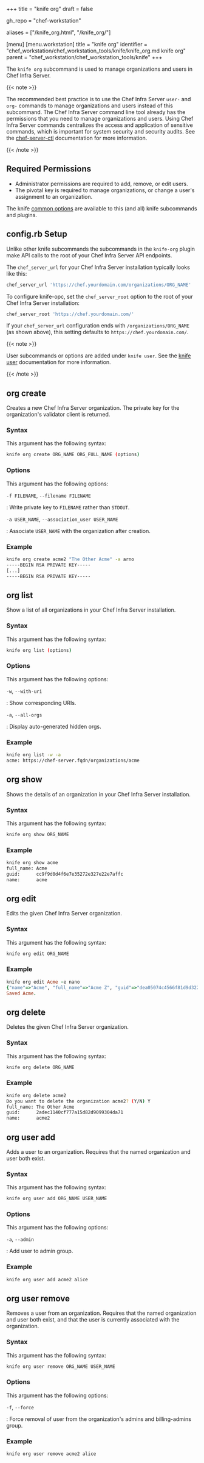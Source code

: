 +++
title = "knife org"
draft = false

gh_repo = "chef-workstation"

aliases = ["/knife_org.html", "/knife_org/"]

[menu]
  [menu.workstation]
    title = "knife org"
    identifier = "chef_workstation/chef_workstation_tools/knife/knife_org.md knife org"
    parent = "chef_workstation/chef_workstation_tools/knife"
+++

The `knife org` subcommand is used to manage organizations and users in Chef Infra Server.

{{< note >}}

The recommended best practice is to use the Chef Infra Server `user-` and `org-` commands to manage organizations and users instead of this subcommand. The Chef Infra Server command line tool already has the permissions that you need to manage organizations and users. Using Chef Infra Server commands centralizes the access and application of sensitive commands, which is important for system security and security audits. See the [chef-server-ctl](/ctl_chef_server/) documentation for more information.

{{< /note >}}

## Required Permissions

* Administrator permissions are required to add, remove, or edit users.
* The pivotal key is required to manage organizations, or change a user's assignment to an organization.

The knife [common options](/workstation/knife_options/) are available to this (and all) knife subcommands and plugins.

## config.rb Setup

Unlike other knife subcommands the subcommands in the `knife-org` plugin make API calls to the root of your Chef Infra Server API endpoints.

The `chef_server_url` for your Chef Infra Server installation typically looks like this:

``` ruby
chef_server_url 'https://chef.yourdomain.com/organizations/ORG_NAME'
```

To configure knife-opc, set the `chef_server_root` option to the root of your Chef Infra Server installation:

``` ruby
chef_server_root 'https://chef.yourdomain.com/'
```

If your `chef_server_url` configuration ends with `/organizations/ORG_NAME` (as shown above), this setting defaults to `https://chef.yourdomain.com/`.

{{< note >}}

User subcommands or options are added under `knife user`. See the [knife user](/workstation/knife_user/) documentation for more information.

{{< /note >}}

## org create

Creates a new Chef Infra Server organization. The private key for the organization's validator client is returned.

### Syntax

This argument has the following syntax:

``` bash
knife org create ORG_NAME ORG_FULL_NAME (options)
```

### Options

This argument has the following options:

`-f FILENAME`, `--filename FILENAME`

: Write private key to `FILENAME` rather than `STDOUT`.

`-a USER_NAME`, `--association_user USER_NAME`

: Associate `USER_NAME` with the organization after creation.

### Example

``` bash
knife org create acme2 "The Other Acme" -a arno
-----BEGIN RSA PRIVATE KEY-----
[...]
-----BEGIN RSA PRIVATE KEY-----
```

## org list

Show a list of all organizations in your Chef Infra Server installation.

### Syntax

This argument has the following syntax:

``` bash
knife org list (options)
```

### Options

This argument has the following options:

`-w`, `--with-uri`

: Show corresponding URIs.

`-a`, `--all-orgs`

: Display auto-generated hidden orgs.

### Example

``` bash
knife org list -w -a
acme: https://chef-server.fqdn/organizations/acme
```

## org show

Shows the details of an organization in your Chef Infra Server installation.

### Syntax

This argument has the following syntax:

``` bash
knife org show ORG_NAME
```

### Example

``` bash
knife org show acme
full_name: Acme
guid:      cc9f9d0d4f6e7e35272e327e22e7affc
name:      acme
```

## org edit

Edits the given Chef Infra Server organization.

### Syntax

This argument has the following syntax:

``` bash
knife org edit ORG_NAME
```

### Example

```ruby
knife org edit Acme -e nano
{"name"=>"Acme", "full_name"=>"Acme Z", "guid"=>"dea05074c4566f81d9d3228f4ad9bcd3"}
Saved Acme.
```

## org delete

Deletes the given Chef Infra Server organization.

### Syntax

This argument has the following syntax:

``` bash
knife org delete ORG_NAME
```

### Example

``` bash
knife org delete acme2
Do you want to delete the organization acme2? (Y/N) Y
full_name: The Other Acme
guid:      2adec1140cf777a15d82d9099304da71
name:      acme2
```

## org user add

Adds a user to an organization. Requires that the named organization and
user both exist.

### Syntax

This argument has the following syntax:

``` bash
knife org user add ORG_NAME USER_NAME
```

### Options

This argument has the following options:

`-a`, `--admin`

: Add user to admin group.

### Example

``` bash
knife org user add acme2 alice
```

## org user remove

Removes a user from an organization. Requires that the named organization and user both exist, and that the user is currently associated with the organization.

### Syntax

This argument has the following syntax:

``` bash
knife org user remove ORG_NAME USER_NAME
```

### Options

This argument has the following options:

`-f`, `--force`

: Force removal of user from the organization's admins and billing-admins group.

### Example

``` bash
knife org user remove acme2 alice
```
